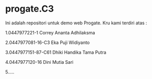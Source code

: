 # progate.C3

Ini adalah repositori untuk demo web Progate. Kru kami terdiri atas :

1.0447977221-1 Correy Ananta Adhilaksma

2.0447977081-16-C3 Eka Puji Widiyanto

3.0447977151-87-C61 Dhiki Handika Tama Putra

4.0447977120-16 Dini Mutia Sari

5..... 

